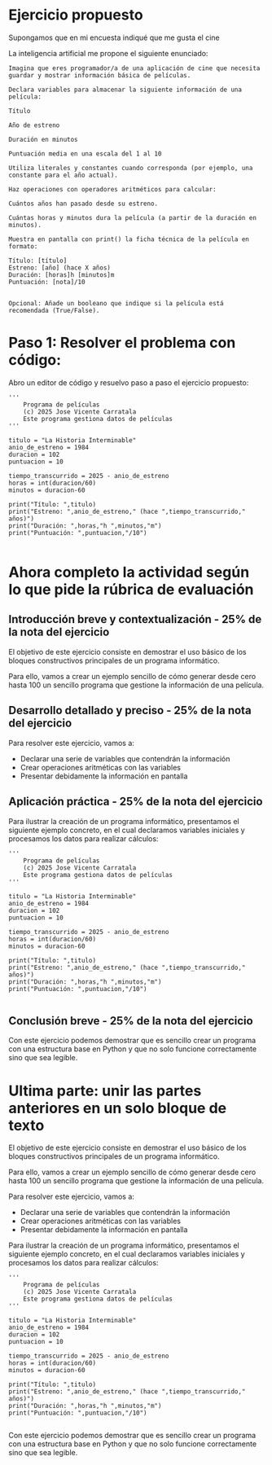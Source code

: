 # Ejercicio propuesto

Supongamos que en mi encuesta indiqué que me gusta el cine

La inteligencia artificial me propone el siguiente enunciado:
```
Imagina que eres programador/a de una aplicación de cine que necesita guardar y mostrar información básica de películas.

Declara variables para almacenar la siguiente información de una película:

Título

Año de estreno

Duración en minutos

Puntuación media en una escala del 1 al 10

Utiliza literales y constantes cuando corresponda (por ejemplo, una constante para el año actual).

Haz operaciones con operadores aritméticos para calcular:

Cuántos años han pasado desde su estreno.

Cuántas horas y minutos dura la película (a partir de la duración en minutos).

Muestra en pantalla con print() la ficha técnica de la película en formato:

Título: [título]
Estreno: [año] (hace X años)
Duración: [horas]h [minutos]m
Puntuación: [nota]/10


Opcional: Añade un booleano que indique si la película está recomendada (True/False).
```

# Paso 1: Resolver el problema con código:

Abro un editor de código y resuelvo paso a paso el ejercicio propuesto:

```
'''
    Programa de películas
    (c) 2025 Jose Vicente Carratala
    Este programa gestiona datos de películas
'''

titulo = "La Historia Interminable"
anio_de_estreno = 1984
duracion = 102
puntuacion = 10

tiempo_transcurrido = 2025 - anio_de_estreno
horas = int(duracion/60)
minutos = duracion-60

print("Título: ",titulo)
print("Estreno: ",anio_de_estreno," (hace ",tiempo_transcurrido," años)")
print("Duración: ",horas,"h ",minutos,"m")
print("Puntuación: ",puntuacion,"/10")


```

# Ahora completo la actividad según lo que pide la rúbrica de evaluación

## Introducción breve y contextualización - 25% de la nota del ejercicio

El objetivo de este ejercicio consiste en demostrar el uso básico de los bloques constructivos principales de un programa informático.

Para ello, vamos a crear un ejemplo sencillo de cómo generar desde cero hasta 100 un sencillo programa que gestione la información de una película.


## Desarrollo detallado y preciso - 25% de la nota del ejercicio

Para resolver este ejercicio, vamos a:
- Declarar una serie de variables que contendrán la información
- Crear  operaciones aritméticas con las variables
- Presentar debidamente la información en pantalla

## Aplicación práctica - 25% de la nota del ejercicio

Para ilustrar la creación de un programa informático, presentamos el siguiente ejemplo concreto, en el cual declaramos variables iniciales y procesamos los datos para realizar cálculos:

```
'''
    Programa de películas
    (c) 2025 Jose Vicente Carratala
    Este programa gestiona datos de películas
'''

titulo = "La Historia Interminable"
anio_de_estreno = 1984
duracion = 102
puntuacion = 10

tiempo_transcurrido = 2025 - anio_de_estreno
horas = int(duracion/60)
minutos = duracion-60

print("Título: ",titulo)
print("Estreno: ",anio_de_estreno," (hace ",tiempo_transcurrido," años)")
print("Duración: ",horas,"h ",minutos,"m")
print("Puntuación: ",puntuacion,"/10")


```

## Conclusión breve - 25% de la nota del ejercicio

Con este ejercicio podemos demostrar que es sencillo crear un programa con una estructura base en Python y que no solo funcione correctamente sino que sea legible.

# Ultima parte: unir las partes anteriores en un solo bloque de texto



El objetivo de este ejercicio consiste en demostrar el uso básico de los bloques constructivos principales de un programa informático.

Para ello, vamos a crear un ejemplo sencillo de cómo generar desde cero hasta 100 un sencillo programa que gestione la información de una película.


Para resolver este ejercicio, vamos a:
- Declarar una serie de variables que contendrán la información
- Crear  operaciones aritméticas con las variables
- Presentar debidamente la información en pantalla



Para ilustrar la creación de un programa informático, presentamos el siguiente ejemplo concreto, en el cual declaramos variables iniciales y procesamos los datos para realizar cálculos:

```
'''
    Programa de películas
    (c) 2025 Jose Vicente Carratala
    Este programa gestiona datos de películas
'''

titulo = "La Historia Interminable"
anio_de_estreno = 1984
duracion = 102
puntuacion = 10

tiempo_transcurrido = 2025 - anio_de_estreno
horas = int(duracion/60)
minutos = duracion-60

print("Título: ",titulo)
print("Estreno: ",anio_de_estreno," (hace ",tiempo_transcurrido," años)")
print("Duración: ",horas,"h ",minutos,"m")
print("Puntuación: ",puntuacion,"/10")


```

Con este ejercicio podemos demostrar que es sencillo crear un programa con una estructura base en Python y que no solo funcione correctamente sino que sea legible.

